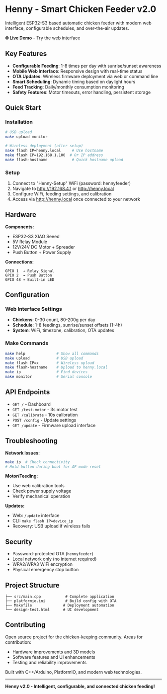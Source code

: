 # Henny - Smart Chicken Feeder v2.0

Intelligent ESP32-S3 based automatic chicken feeder with modern web interface, configurable schedules, and over-the-air updates.

**[🌐 Live Demo](https://mneuhaus.github.io/henny/)** - Try the web interface

## Key Features

- **Configurable Feeding**: 1-8 times per day with sunrise/sunset awareness
- **Mobile Web Interface**: Responsive design with real-time status
- **OTA Updates**: Wireless firmware deployment via web or command line
- **Smart Scheduling**: Dynamic timing based on daylight hours
- **Feed Tracking**: Daily/monthly consumption monitoring
- **Safety Features**: Motor timeouts, error handling, persistent storage

## Quick Start

### Installation
```bash
# USB upload
make upload monitor

# Wireless deployment (after setup)
make flash IP=henny.local     # Use hostname
make flash IP=192.168.1.100  # Or IP address
make flash-hostname           # Quick hostname upload
```

### Setup
1. Connect to "Henny-Setup" WiFi (password: hennyfeeder)
2. Navigate to http://192.168.4.1 or http://henny.local
3. Configure WiFi, feeding settings, and calibration
4. Access via http://henny.local once connected to your network

## Hardware

**Components:**
- ESP32-S3 XIAO Seeed
- 5V Relay Module
- 12V/24V DC Motor + Spreader
- Push Button + Power Supply

**Connections:**
```
GPIO 1  → Relay Signal
GPIO 2  → Push Button  
GPIO 48 → Built-in LED
```

## Configuration

### Web Interface Settings
- **Chickens**: 0-30 count, 80-200g per day
- **Schedule**: 1-8 feedings, sunrise/sunset offsets (1-4h)
- **System**: WiFi, timezone, calibration, OTA updates

### Make Commands
```bash
make help              # Show all commands
make upload            # USB upload
make flash IP=x        # Wireless upload
make flash-hostname    # Upload to henny.local
make ip                # Find devices
make monitor           # Serial console
```

## API Endpoints

- `GET /` - Dashboard
- `GET /test-motor` - 3s motor test  
- `GET /calibrate` - 10s calibration
- `POST /config` - Update settings
- `GET /update` - Firmware upload interface

## Troubleshooting

**Network Issues:**
```bash
make ip  # Check connectivity
# Hold button during boot for AP mode reset
```

**Motor/Feeding:**
- Use web calibration tools
- Check power supply voltage
- Verify mechanical operation

**Updates:**
- Web: `/update` interface
- CLI: `make flash IP=device_ip`
- Recovery: USB upload if wireless fails

## Security

- Password-protected OTA (`hennyfeeder`)
- Local network only (no internet required)
- WPA2/WPA3 WiFi encryption
- Physical emergency stop button

## Project Structure

```
├── src/main.cpp           # Complete application
├── platformio.ini         # Build config with OTA
├── Makefile              # Deployment automation
└── design-test.html      # UI development
```

## Contributing

Open source project for the chicken-keeping community. Areas for contribution:
- Hardware improvements and 3D models
- Software features and UI enhancements  
- Testing and reliability improvements

Built with C++/Arduino, PlatformIO, and modern web technologies.

---

**Henny v2.0 - Intelligent, configurable, and connected chicken feeding!**